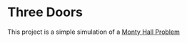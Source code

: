 # Three Doors

This project is a simple simulation of a [Monty Hall Problem](https://en.wikipedia.org/wiki/Monty_Hall_problem)
